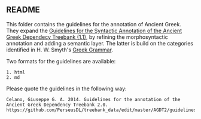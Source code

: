 ## README

This folder contains the guidelines for the annotation of Ancient Greek. They expand the <a href="https://github.com/PerseusDL/treebank_data/blob/master/v1/greek/docs/guidelines.pdf" target="_blank">Guidelines for the Syntactic Annotation of the Ancient Greek Dependecy Treebank (1.1)</a>, by refining the morphosyntactic annotation and adding a semantic layer. The latter is build on the categories identified in H. W. Smyth's <a href="http://www.perseus.tufts.edu/hopper/text?doc=Perseus%3Atext%3A1999.04.0007" target="_blank">Greek Grammar</a>.

Two formats for the guidelines are available: 

```
1. html 
2. md 
```

Please quote the guidelines in the following way:

```
Celano, Giuseppe G. A. 2014. Guidelines for the annotation of the Ancient Greek Dependency Treebank 2.0. https://github.com/PerseusDL/treebank_data/edit/master/AGDT2/guidelines
```
